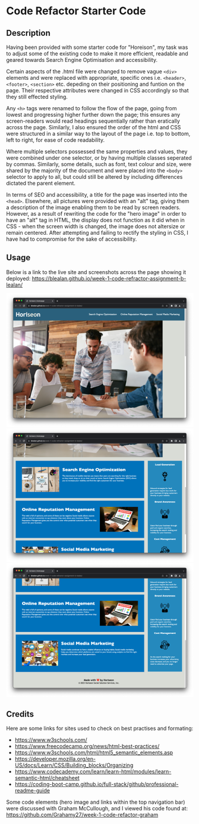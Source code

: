 # Code Refactor Starter Code

## Description

Having been provided with some starter code for "Horeison", my task was to adjust some of the existing code to make it more efficient, readable and geared towards Search Engine Optimisation and accessibility.

Certain aspects of the .html file were changed to remove vague `<div>` elements and were replaced with appropriate, specific ones i.e. `<header>`, `<footer>`, `<section>` etc. depeding on their positioning and funtion on the page. Their respective attributes were changed in CSS accordingly so that they still effected styling.

Any `<h>` tags were renamed to follow the flow of the page, going from lowest and progressing higher further down the page; this ensures any screen-readers would read headings sequentially rather than eratically across the page. Similarly, I also ensured the order of the html and CSS were structured in a similar way to the layout of the page i.e. top to bottom, left to right, for ease of code readability.

Where multiple selectors possessed the same properties and values, they were combined under one selector, or by having multiple classes seperated by commas. Similarly, some details, such as font, text colour and size, were shared by the majority of the document and were placed into the `<body>` selector to apply to all, but could still be altered by including differences dictated the parent element.

In terms of SEO and accessibility, a title for the page was inserted into the `<head>`. Elsewhere, all pictures were provided with an "alt" tag, giving them a description of the image enabling them to be read by screen readers. However, as a result of rewriting the code for the "hero image" in order to have an "alt" tag in HTML, the display does not function as it did when in CSS - when the screen width is changed, the image does not altersize or remain centered. After attempting and failing to rectify the styling in CSS, I have had to compromise for the sake of accessibility.

## Usage

Below is a link to the live site and screenshots across the page showing it deployed:
https://blealan.github.io/week-1-code-refractor-assignment-b-lealan/

![Screenshot 1](./assets/images/Screenshot-1.png)
![Screenshot 2](./assets/images/Screenshot-2.png)
![Screenshot 3](./assets/images/Screenshot-3.png)

## Credits

Here are some links for sites used to check on best practises and formating:
- https://www.w3schools.com/
- https://www.freecodecamp.org/news/html-best-practices/ 
- https://www.w3schools.com/html/html5_semantic_elements.asp
- https://developer.mozilla.org/en-US/docs/Learn/CSS/Building_blocks/Organizing
- https://www.codecademy.com/learn/learn-html/modules/learn-semantic-html/cheatsheet
- https://coding-boot-camp.github.io/full-stack/github/professional-readme-guide

Some code elements (hero image and links within the top navigation bar) were discussed with Graham McCullough, and I viewed his code found at:
https://github.com/Grahamy27/week-1-code-refactor-graham

